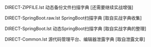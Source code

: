 DIRECT-ZIPFILE.lst 动态备份文件扫描字典  [还需要继续实战增强]

DIRECT-SpringBoot.raw.lst SpringBoot扫描字典  [取自实战字典收集]

DIRECT-SpringBoot.lst 动态SpringBoot扫描字典  [取自实战字典的整理]

DIRECT-Common.lst 源代码管理平台、编辑器泄露字典  [取自泄露文章]